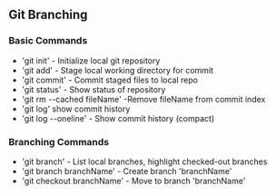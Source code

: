 ## Git Branching

### Basic Commands

* 'git init' - Initialize local git repository
* 'git add' - Stage local working directory for commit
* 'git commit' - Commit staged files to local repo
* 'git status' - Show status of repository
* 'git rm --cached fileName' -Remove fileName from commit index
* 'git log' show commit history
* 'git log --oneline' - Show commit history (compact)


### Branching Commands
* 'git branch' - List local branches, highlight checked-out branches
* 'git branch branchName' - Create branch 'branchName'
* 'git checkout branchName' - Move to branch 'branchName'
